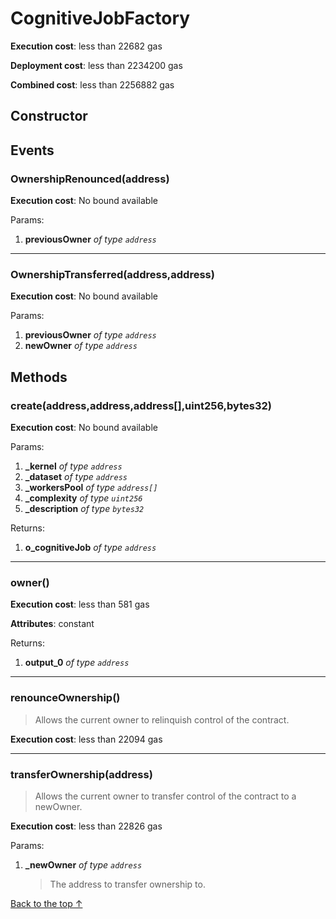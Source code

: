 # CognitiveJobFactory


**Execution cost**: less than 22682 gas

**Deployment cost**: less than 2234200 gas

**Combined cost**: less than 2256882 gas

## Constructor




## Events
### OwnershipRenounced(address)


**Execution cost**: No bound available


Params:

1. **previousOwner** *of type `address`*

--- 
### OwnershipTransferred(address,address)


**Execution cost**: No bound available


Params:

1. **previousOwner** *of type `address`*
2. **newOwner** *of type `address`*


## Methods
### create(address,address,address[],uint256,bytes32)


**Execution cost**: No bound available


Params:

1. **_kernel** *of type `address`*
2. **_dataset** *of type `address`*
3. **_workersPool** *of type `address[]`*
4. **_complexity** *of type `uint256`*
5. **_description** *of type `bytes32`*

Returns:


1. **o_cognitiveJob** *of type `address`*

--- 
### owner()


**Execution cost**: less than 581 gas

**Attributes**: constant



Returns:


1. **output_0** *of type `address`*

--- 
### renounceOwnership()
>
> Allows the current owner to relinquish control of the contract.


**Execution cost**: less than 22094 gas




--- 
### transferOwnership(address)
>
> Allows the current owner to transfer control of the contract to a newOwner.


**Execution cost**: less than 22826 gas


Params:

1. **_newOwner** *of type `address`*

    > The address to transfer ownership to.



[Back to the top ↑](#cognitivejobfactory)
